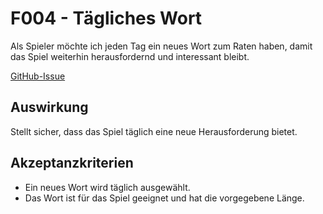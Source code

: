 # F004 - Tägliches Wort

Als Spieler möchte ich jeden Tag ein neues Wort zum Raten haben, damit das Spiel weiterhin herausfordernd und interessant bleibt.

[GitHub-Issue](https://github.com/wordle-time/wordle-time/issues/4)

## Auswirkung

Stellt sicher, dass das Spiel täglich eine neue Herausforderung bietet.

## Akzeptanzkriterien

- Ein neues Wort wird täglich ausgewählt.
- Das Wort ist für das Spiel geeignet und hat die vorgegebene Länge.
